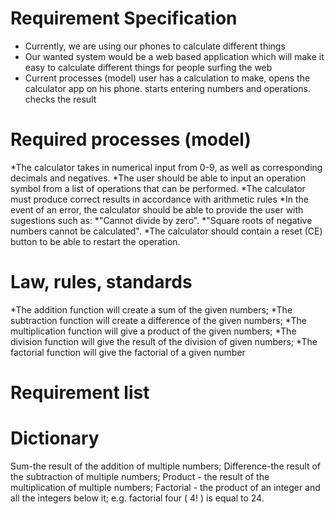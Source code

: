 
# Requirement Specification

- Currently, we are using our phones to calculate different things
- Our wanted system would be a web based application which will make it easy to calculate different things for people surfing the web
- Current processes (model)
user has a calculation to make, opens the calculator app on his phone.
starts entering numbers and operations.
checks the result
# Required processes (model)
*The calculator takes in numerical input from 0-9, as well as corresponding decimals and negatives.
*The user should be able to input an operation symbol from a list of operations that can be performed.
*The calculator must produce correct results in accordance with arithmetic rules
*In the event of an error, the calculator should be able to provide the user with sugestions such as:
    *"Cannot divide by zero".
    *"Square roots of negative numbers cannot be calculated".
*The calculator should contain a reset (CE) button to be able to restart the operation.

# Law, rules, standards
*The addition function will create a sum of the given numbers;
*The subtraction function will create a difference of the given numbers;
*The multiplication function will give a product of the given numbers;
*The division function will give the result of the division of given numbers;
*The factorial function will give the factorial of a given number
# Requirement list


# Dictionary
Sum-the result of the addition of multiple numbers;
Difference-the result of the subtraction of multiple numbers;
Product - the result of the multiplication of multiple numbers;
Factorial - the product of an integer and all the integers below it; e.g. factorial four ( 4! ) is equal to 24.



